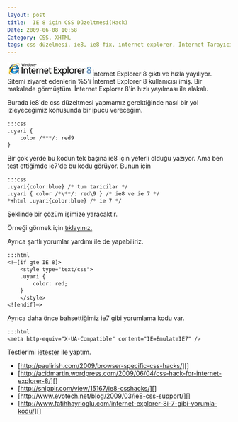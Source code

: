 ```yaml
---
layout: post
title:  IE 8 için CSS Düzeltmesi(Hack)
Date: 2009-06-08 10:58
Category: CSS, XHTML
tags: css-düzelmesi, ie8, ie8-fix, internet explorer, İnternet Tarayıcısı
---
```


![ie8][]İnternet Explorer 8 çıktı ve hızla yayılıyor. Sitemi ziyaret
edenlerin %5'i İnternet Explorer 8 kullanıcısı imiş. Bir makalede
görmüştüm. İnternet Explorer 8'in hızlı yayılması ile alakalı.

Burada ie8'de css düzeltmesi yapmamız gerektiğinde nasıl bir yol
izleyeceğimiz konusunda bir ipucu vereceğim.

	:::css
	.uyari {
		color /***/: red9
	}


Bir çok yerde bu kodun tek başına ie8 için yeterli olduğu yazıyor. Ama
ben test ettiğimde ie7'de bu kodu görüyor. Bunun için

	:::css
	.uyari{color:blue} /* tum taricilar */
    .uyari { color /*\**/: red\9 } /* ie8 ve ie 7 */
    *+html .uyari{color:blue} /* ie 7 */

Şeklinde bir çözüm işimize yaracaktır.

Örneği görmek için [tıklayınız.][]

Ayrıca şartlı yorumlar yardımı ile de yapabiliriz.

	:::html
	<!–[if gte IE 8]>
		<style type="text/css">
		.uyari {
			color: red;
		}
	    </style>
	<![endif]–>


Ayrıca daha önce bahsettiğimiz ie7 gibi yorumlama kodu var.

	:::html
	<meta http-equiv="X-UA-Compatible" content="IE=EmulateIE7" />

Testlerimi [ietester][] ile yaptım.

-   [http://paulirish.com/2009/browser-specific-css-hacks/][]
-   [http://acidmartin.wordpress.com/2009/06/04/css-hack-for-internet-explorer-8/][]
-   [http://snipplr.com/view/15167/ie8-csshacks/][]
-   [http://www.evotech.net/blog/2009/03/ie8-css-support/][]
-   [http://www.fatihhayrioglu.com/internet-explorer-8i-7-gibi-yorumla-kodu/][]

  [ie8]: /images/ie8.jpg
  [tıklayınız.]: /dokumanlar/ie8_css_duzeltmesi.html
  [ietester]: http://www.my-debugbar.com/wiki/IETester/HomePage
    "ietester"
  [http://paulirish.com/2009/browser-specific-css-hacks/]: http://paulirish.com/2009/browser-specific-css-hacks/
    "http://paulirish.com/2009/browser-specific-css-hacks/"
  [http://acidmartin.wordpress.com/2009/06/04/css-hack-for-internet-explorer-8/]: http://acidmartin.wordpress.com/2009/06/04/css-hack-for-internet-explorer-8/
    "http://acidmartin.wordpress.com/2009/06/04/css-hack-for-internet-explorer-8/"
  [http://snipplr.com/view/15167/ie8-csshacks/]: http://snipplr.com/view/15167/ie8-csshacks/
    "http://snipplr.com/view/15167/ie8-csshacks/"
  [http://www.evotech.net/blog/2009/03/ie8-css-support/]: http://www.evotech.net/blog/2009/03/ie8-css-support/
    "http://www.evotech.net/blog/2009/03/ie8-css-support/"
  [http://www.fatihhayrioglu.com/internet-explorer-8i-7-gibi-yorumla-kodu/]: http://www.fatihhayrioglu.com/internet-explorer-8i-7-gibi-yorumla-kodu/
    "http://www.fatihhayrioglu.com/internet-explorer-8i-7-gibi-yorumla-kodu/"
